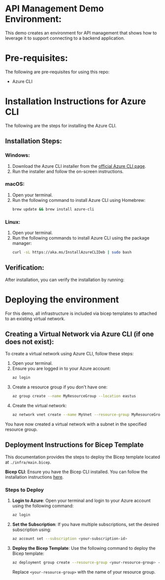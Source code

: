 # API Management Demo Environment:
This demo creates an environment for API management that shows how to leverage it to support connecting to a backend application.  

# Pre-requisites:
The following are pre-requisites for using this repo:
- Azure CLI

# Installation Instructions for Azure CLI
The following are the steps for installing the Azure CLI.

## Installation Steps:

### Windows:
1. Download the Azure CLI installer from the [official Azure CLI page](https://docs.microsoft.com/en-us/cli/azure/install-azure-cli-windows?view=azure-cli-latest).
2. Run the installer and follow the on-screen instructions.

### macOS:
1. Open your terminal.
2. Run the following command to install Azure CLI using Homebrew:
    ```sh
    brew update && brew install azure-cli
    ```

### Linux:
1. Open your terminal.
2. Run the following commands to install Azure CLI using the package manager:
    ```sh
    curl -sL https://aka.ms/InstallAzureCLIDeb | sudo bash
    ```

## Verification:
After installation, you can verify the installation by running:

# Deploying the environment
For this demo, all infrastructure is included via bicep templates to attached to an existing virtual network.  

## Creating a Virtual Network via Azure CLI (if one does not exist):

To create a virtual network using Azure CLI, follow these steps:

1. Open your terminal.
2. Ensure you are logged in to your Azure account:
    ```sh
    az login
    ```
3. Create a resource group if you don't have one:
    ```sh
    az group create --name MyResourceGroup --location eastus
    ```
4. Create the virtual network:
    ```sh
    az network vnet create --name MyVnet --resource-group MyResourceGroup --subnet-name MySubnet
    ```

You have now created a virtual network with a subnet in the specified resource group.

## Deployment Instructions for Bicep Template

This documentation provides the steps to deploy the Bicep template located at `./infra/main.bicep`.

**Bicep CLI**: Ensure you have the Bicep CLI installed. You can follow the installation instructions [here](https://docs.microsoft.com/en-us/azure/azure-resource-manager/bicep/install).

### Steps to Deploy

1. **Login to Azure**: Open your terminal and login to your Azure account using the following command:
    ```sh
    az login
    ```

2. **Set the Subscription**: If you have multiple subscriptions, set the desired subscription using:
    ```sh
    az account set --subscription <your-subscription-id>
    ```

3. **Deploy the Bicep Template**: Use the following command to deploy the Bicep template:
    ```sh
    az deployment group create --resource-group <your-resource-group> --template-file ./infra/main.bicep
    ```

    Replace `<your-resource-group>` with the name of your resource group.